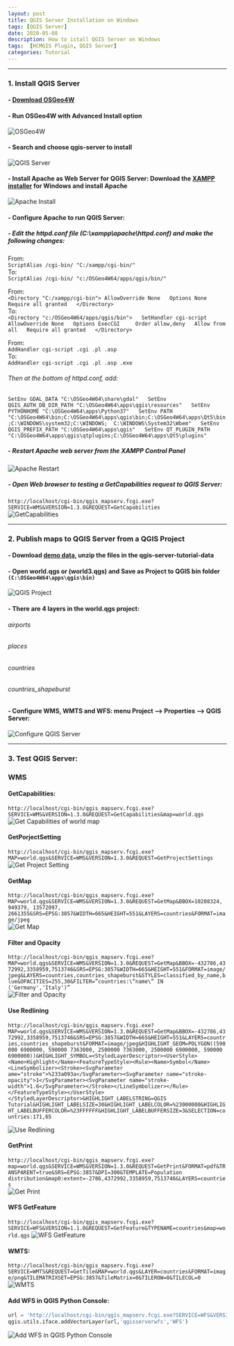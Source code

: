 ```yaml
---
layout: post
title: QGIS Server Installation on Windows
tags: [QGIS Server]
date: 2020-05-08
description: How to istall QGIS Server on Windows
tags:  [HCMGIS Plugin, QGIS Server]
categories: Tutorial
---
```


***
### 1. Install QGIS Server
#### - [Download OSGeo4W](https://trac.osgeo.org/osgeo4w/)  
#### - Run OSGeo4W with Advanced Install option  
![OSGeo4W](/assets/images/posts/2020/QGISServer/osgeo4w.png)
#### - Search and choose qgis-server to install  
![QGIS Server](/assets/images/posts/2020/QGISServer/qgisserver.png)
#### - Install Apache as Web Server for QGIS Server: Download the [XAMPP installer](https://www.apachefriends.org/download.html) for Windows and install Apache  
![Apache Install](/assets/images/posts/2020/QGISServer/apache.png)
#### - Configure Apache to run QGIS Server:  
##### - Edit the httpd.conf file (C:\xampp\apache\httpd.conf)  and make the following changes:
From:  
`ScriptAlias /cgi-bin/ "C:/xampp/cgi-bin/"`  
To:  
`ScriptAlias /cgi-bin/ "c:/OSGeo4W64/apps/qgis/bin/"`  

From:  
`<Directory "C:/xampp/cgi-bin">
AllowOverride None  
Options None  
Require all granted  
</Directory>`   
To:    
`<Directory "c:/OSGeo4W64/apps/qgis/bin">  
SetHandler cgi-script  
AllowOverride None  
Options ExecCGI    
Order allow,deny  
Allow from all  
Require all granted  
</Directory>`  

From:  
`AddHandler cgi-script .cgi .pl .asp`  
To:  
`AddHandler cgi-script .cgi .pl .asp .exe`  
###### Then at the bottom of httpd.conf, add:  
`SetEnv GDAL_DATA "C:\OSGeo4W64\share\gdal"  
SetEnv QGIS_AUTH_DB_DIR_PATH "C:\OSGeo4W64\apps\qgis\resources"  
SetEnv PYTHONHOME "C:\OSGeo4W64\apps\Python37"  
SetEnv PATH "C:\OSGeo4W64\bin;C:\OSGeo4W64\apps\qgis\bin;C:\OSGeo4W64\apps\Qt5\bin;C:\WINDOWS\system32;C:\WINDOWS;  C:\WINDOWS\System32\Wbem"  
SetEnv QGIS_PREFIX_PATH "C:\OSGeo4W64\apps\qgis"  
SetEnv QT_PLUGIN_PATH "C:\OSGeo4W64\apps\qgis\qtplugins;C:\OSGeo4W64\apps\Qt5\plugins"`  
##### - Restart   Apache web server from the XAMPP Control Panel 
![Apache Restart](/assets/images/posts/2020/QGISServer/startapache.png)
##### -	Open Web browser to testing a GetCapabilities request to QGIS Server:
`http://localhost/cgi-bin/qgis_mapserv.fcgi.exe?SERVICE=WMS&VERSION=1.3.0&REQUEST=GetCapabilities`  
![GetCapabilities](/assets/images/posts/2020/QGISServer/getcapabilities.png)  

***
### 2. Publish maps to QGIS Server from a QGIS Project  
#### - Download [demo data](https://github.com/qgis/QGIS-Training-Data/archive/v2.0.zip), unzip the files in the qgis-server-tutorial-data  
#### - Open world.qgs or (world3.qgs) and Save as Project to QGIS bin folder `(C:\OSGeo4W64\apps\qgis\bin)`  
![QGIS Project](/assets/images/posts/2020/QGISServer/qgisproject.png)  
#### -	There are 4 layers in the world.qgs project:
###### airports  
###### places  
###### countries  
###### countries_shapeburst  
#### - Configure WMS, WMTS and WFS: menu Project --> Properties --> QGIS Server:
![Configure QGIS Server](/assets/images/posts/2020/QGISServer/configureqgisserver.png)  

***
### 3. Test QGIS Server:
### WMS
#### GetCapabilities:
`http://localhost/cgi-bin/qgis_mapserv.fcgi.exe?SERVICE=WMS&VERSION=1.3.0&REQUEST=GetCapabilities&map=world.qgs`  
![Get Capabilities of world map](/assets/images/posts/2020/QGISServer/getcapabilities2.png)  

#### GetPorjectSetting
`http://localhost/cgi-bin/qgis_mapserv.fcgi.exe?MAP=world.qgs&SERVICE=WMS&VERSION=1.3.0&REQUEST=GetProjectSettings`  
![Get Project Setting](/assets/images/posts/2020/QGISServer/getprojectsetting.png)  

#### GetMap
`http://localhost/cgi-bin/qgis_mapserv.fcgi.exe?MAP=world.qgs&SERVICE=WMS&VERSION=1.3.0&REQUEST=GetMap&BBOX=10208324, 949379, 13572097, 2661355&SRS=EPSG:3857&WIDTH=665&HEIGHT=551&LAYERS=countries&FORMAT=image/jpeg`  
![Get Map](/assets/images/posts/2020/QGISServer/getmap.png)  

#### Filter and Opacity
`http://localhost/cgi-bin/qgis_mapserv.fcgi.exe?MAP=world.qgs&SERVICE=WMS&VERSION=1.3.0&REQUEST=GetMap&BBOX=-432786,4372992,3358959,7513746&SRS=EPSG:3857&WIDTH=665&HEIGHT=551&FORMAT=image/jpeg&LAYERS=countries,countries_shapeburst&STYLES=classified_by_name,blue&OPACITIES=255,30&FILTER=”countries:\”name\” IN ('Germany','Italy')”`  
![Filter and Opacity](/assets/images/posts/2020/QGISServer/filterandopacity.png)  


#### Use Redlining
`http://localhost/cgi-bin/qgis_mapserv.fcgi.exe?MAP=world.qgs&SERVICE=WMS&VERSION=1.3.0&REQUEST=GetMap&BBOX=-432786,4372992,3358959,7513746&SRS=EPSG:3857&WIDTH=665&HEIGHT=551&LAYERS=countries,countries_shapeburst&FORMAT=image/jpeg&HIGHLIGHT_GEOM=POLYGON((590000 6900000, 590000 7363000, 2500000 7363000, 2500000 6900000, 590000 6900000))&HIGHLIGHT_SYMBOL=<StyledLayerDescriptor><UserStyle><Name>Highlight</Name><FeatureTypeStyle><Rule><Name>Symbol</Name><LineSymbolizer><Stroke><SvgParameter ame="stroke">%233a093a</SvgParameter><SvgParameter name="stroke-opacity">1</SvgParameter><SvgParameter name="stroke-width">1.6</SvgParameter></Stroke></LineSymbolizer></Rule></FeatureTypeStyle></UserStyle></StyledLayerDescriptor>&HIGHLIGHT_LABELSTRING=QGIS Tutorial&HIGHLIGHT_LABELSIZE=30&HIGHLIGHT_LABELCOLOR=%23000000&HIGHLIGHT_LABELBUFFERCOLOR=%23FFFFFF&HIGHLIGHT_LABELBUFFERSIZE=3&SELECTION=countries:171,65`  

![Use Redlining](/assets/images/posts/2020/QGISServer/redlining.png)  

#### GetPrint
`http://localhost/cgi-bin/qgis_mapserv.fcgi.exe?map=world.qgs&SERVICE=WMS&VERSION=1.3.0&REQUEST=GetPrint&FORMAT=pdf&TRANSPARENT=true&SRS=EPSG:3857&DPI=300&TEMPLATE=Population distribution&map0:extent=-2786,4372992,3358959,7513746&LAYERS=countries`  
![Get Print](/assets/images/posts/2020/QGISServer/getprint.png)  


#### WFS GetFeature
`http://localhost/cgi-bin/qgis_mapserv.fcgi.exe?SERVICE=WFS&VERSION=1.1.0&REQUEST=GetFeature&TYPENAME=countries&map=world.qgs` 
![WFS GetFeature](/assets/images/posts/2020/QGISServer/wfsgetfeature.png)  


#### WMTS:
`http://localhost/cgi-bin/qgis_mapserv.fcgi.exe?SERVICE=WMTS&REQUEST=GetTile&MAP=world.qgs&LAYER=countries&FORMAT=image/png&TILEMATRIXSET=EPSG:3857&TileMatrix=0&TILEROW=0&TILECOL=0` 
![WMTS](/assets/images/posts/2020/QGISServer/wmts.png)  

#### Add WFS in QGIS Python Console:
```python
url = 'http://localhost/cgi-bin/qgis_mapserv.fcgi.exe?SERVICE=WFS&VERSION=1.1.0&REQUEST=GetFeature&TYPENAME=countries&map=world.qgs'
qgis.utils.iface.addVectorLayer(url,'qgisserverwfs','WFS')  
```  
![Add WFS in QGIS Python Console](/assets/images/posts/2020/QGISServer/wfsqgis.png)
